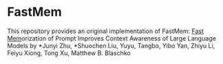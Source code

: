 # FastMem
This repository provides an original implementation of FastMem: <u>Fast</u> <u>Mem</u>orization of Prompt Improves Context Awareness of Large Language Models
 by *Junyi Zhu, *Shuochen Liu, Yuyu, Tangbo, Yibo Yan, Zhiyu Li, Feiyu Xiong, Tong Xu, Matthew B. Blaschko
